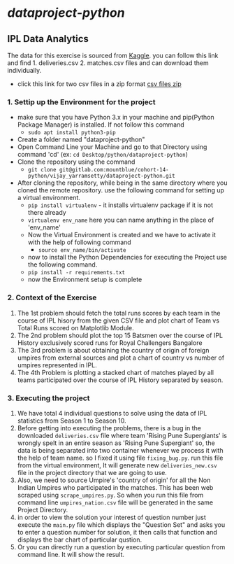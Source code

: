 # _dataproject-python_
## **IPL Data Analytics**
The data for this exercise is sourced from [Kaggle](https://www.kaggle.com/manasgarg/ipl/version/5). you can follow this link and find 1. deliveries.csv 2. matches.csv files and can download them individually.
* click this link for two csv files in a zip format [csv files zip](https://www.kaggle.com/manasgarg/ipl/download) 

### 1. Settip up the Environment for the project
* make sure that you have Python 3.x in your machine and pip(Python Package Manager) is installed. If not follow this command
  * `sudo apt install python3-pip` 
* Create a folder named  "dataproject-python"
* Open Command Line your Machine and go to that Directory using command 'cd' (ex: `cd Desktop/python/dataproject-python`)
* Clone the repository using the command
  * `git clone git@gitlab.com:mountblue/cohort-14-python/vijay_yarramsetty/dataproject-python.git`
* After cloning the repository, while being in the same directory where you cloned the remote repository. use the following command for setting up a virtual environment.
  * `pip install virtualenv` - it installs virtualenv package if it is not there already
  * `virtualenv env_name` here you can name anything in the place of 'env_name'
  * Now the Virtual Environment is created and we have to activate it with the help of following command
    * `source env_name/bin/activate`
  * now to install the Python Dependencies for executing the Project use the following command. 
  * `pip install -r requirements.txt` 
  * now the Environment setup is complete

### 2. Context of the Exercise
1. The 1st problem should fetch the total runs scores by each team in the course of IPL hisory from the given CSV file and plot chart of Team vs Total Runs scored on Matplotlib Module.
2. The 2nd problem should plot the top 15 Batsmen over the course of IPL History exclusively scored runs for Royal Challengers Bangalore
3. The 3rd problem is about obtaining the country of origin of foreign umpires from external sources and plot a chart of country vs number of umpires represented in IPL.
4. The 4th Problem is plotting a stacked chart of matches played by all teams participated over the course of IPL History separated by season. 
### 3. Executing the project
1. We have total 4 individual questions to solve using the data of IPL statistics from Season 1 to Season 10. 
2. Before getting into executing the problems, there is a bug in the downloaded `deliveries.csv` file where team 'Rising Pune Supergiants' is wrongly spelt in an entire season as 'Rising Pune Supergiant' so, the data is being separated into two container whenever we process it with the help of team name. so I fixed it using file `fixing_bug.py`. run this file from the virtual environment, It will generate new `deliveries_new.csv` file in the project directory that we are going to use.
3. Also, we need to source Umpire's 'country of origin' for all the Non Indian Umpires who participated in the matches. This has been web scraped using `scrape_umpires.py`. So when you run this file from command line `umpires_nation.csv` file will be generated in the same Project Directory.
4. in order to view the solution your interest of question number just execute the `main.py` file which displays the "Question Set" and asks you to enter a question number for solution, it then calls that function and displays the bar chart of particular qustion.
5. Or you can directly run a question by executing particular question from command line. It will show the result.
 

